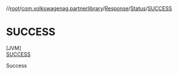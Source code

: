 //[root](../../../../../index.md)/[com.volkswagenag.partnerlibrary](../../../index.md)/[Response](../../index.md)/[Status](../index.md)/[SUCCESS](index.md)

# SUCCESS

[JVM]\
[SUCCESS](index.md)

Success
